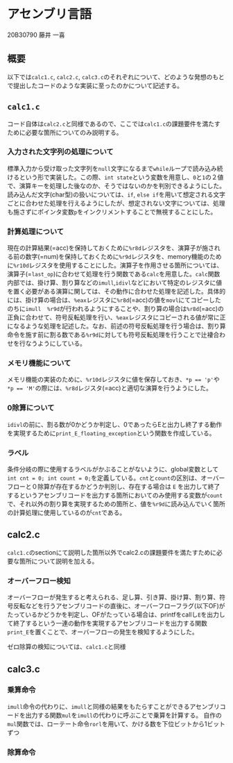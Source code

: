 # アセンブリ言語

20B30790 藤井 一喜

## 概要

以下では`calc1.c`, `calc2.c`, `calc3.c`のそれぞれについて、どのような発想のもとで提出したコードのような実装に至ったのかについて記述する。

## `calc1.c`

コード自体は`calc2.c`と同様であるので、ここでは`calc1.c`の課題要件を満たすために必要な箇所についてのみ説明する。

### 入力された文字列の処理について

  標準入力から受け取った文字列を`null`文字になるまで`while`ループで読み込み続けるという形で実装した。この際、`int state`という変数を用意し、`0`と`1`の２値で、演算キーを処理した後なのか、そうではないのかを判別できるようにした。読み込んだ文字(char型)の扱いについては、`if`, `else if`を用いて想定される文字ごとに合わせた処理を行えるようにしたが、想定されない文字については、処理も施さずにポインタ変数`p`をインクリメントすることで無視することにした。

### 計算処理について

  現在の計算結果(=acc)を保持しておくために`%r8d`レジスタを、演算子が施される前の数字(=num)を保持しておくために`%r9d`レジスタを、memory機能のために`%r10d`レジスタを使用することにした。演算子を作用させる箇所については、演算子(=`last_op`)に合わせて処理を行う関数である`calc`を用意した。`calc`関数内部では、掛け算、割り算などの`imull`,`idivl`などにおいて特定のレジスタに値を置く必要がある演算に関しては、その動作に合わせた処理を記述した。具体的には、掛け算の場合は、`%eax`レジスタに`%r8d`(=acc)の値を`movl`にてコピーしたのちに`imull  %r9d`が行われるようにすることや、割り算の場合は`%r8d`(=acc)の正負に合わせて、符号反転処理を行い、`%eax`レジスタにコピーされる値が常に正になるような処理を記述した。なお、前述の符号反転処理を行う場合は、割り算命令を施す前に割る数である`%r9d`に対しても符号反転処理を行うことで辻褄合わせを行なうようにしている。


### メモリ機能について

  メモリ機能の実装のために、`%r10d`レジスタに値を保存しておき、`*p == 'p'`や`*p == 'M'`の際には、`%r8d`レジスタ(=acc)と適切な演算を行うようにした。

### 0除算について
  `idivl`の前に、割る数が0かどうか判定し、0であったらEと出力し終了する動作を実現するために`print_E_floating_exception`という関数を作成している。

### ラベル
条件分岐の際に使用するラベルがかぶることがないように、global変数として`int cnt = 0; int count = 0;`を定義している。`cnt`と`count`の区別は、オーバーフローと０除算が存在するかどうか判別し、存在する場合は `E` を出力して終了するというアセンブリコードを出力する箇所においてのみ使用する変数が`count`で、それ以外の割り算を実現するための箇所と、値を`%r9d`に読み込んでいく箇所の計算処理に使用しているのが`cnt`である。

## calc2.c

`calc1.c`のsectionにて説明した箇所以外でcalc2.cの課題要件を満たすために必要な箇所について説明を加える。

### オーバーフロー検知

オーバーフローが発生すると考えられる、足し算、引き算、掛け算、割り算、符号反転などを行うアセンブリコードの直後に、オーバーフローフラグ(以下OF)がたっているかどうかを判定し、OFがたっている場合は、printfをcallし`E`を出力して終了するという一連の動作を実現するアセンブリコードを出力する関数`print_E`を置くことで、オーバーフローの発生を検知するようにした。

ゼロ除算の検知については、`calc1.c`と同様

## calc3.c

### 乗算命令

`imull`命令の代わりに、`imull`と同様の結果をもたらすことができるアセンブリコードを出力する関数`mul`を`imull`の代わりに呼ぶことで乗算を計算する。
自作の`mul`関数では、ローテート命令`rorl`を用いて、かける数を下位ビットから1ビットずつ

### 除算命令